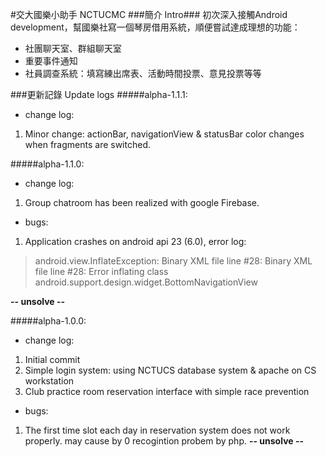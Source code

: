 #交大國樂小助手 NCTUCMC
###簡介 Intro###
初次深入接觸Android development，幫國樂社寫一個琴房借用系統，順便嘗試達成理想的功能：
- 社團聊天室、群組聊天室
- 重要事件通知
- 社員調查系統：填寫練出席表、活動時間投票、意見投票等等


###更新記錄 Update logs
#####alpha-1.1.1: 
- change log:
 1. Minor change: actionBar, navigationView & statusBar color changes when fragments are switched. 

#####alpha-1.1.0: 
- change log:
 1. Group chatroom has been realized with google Firebase. 
 
- bugs:
 1. Application crashes on android api 23 (6.0), error log:
 > android.view.InflateException: Binary XML file line #28: Binary XML file line #28: Error inflating class android.support.design.widget.BottomNavigationView

   **-- unsolve --**
 

#####alpha-1.0.0: 
- change log:
 1. Initial commit
 2. Simple login system: using NCTUCS database system & apache on CS workstation
 3. Club practice room reservation interface with simple race prevention
 
- bugs:
 1. The first time slot each day in reservation system does not work properly. may cause by 0 recogintion probem by php.  **-- unsolve --**






